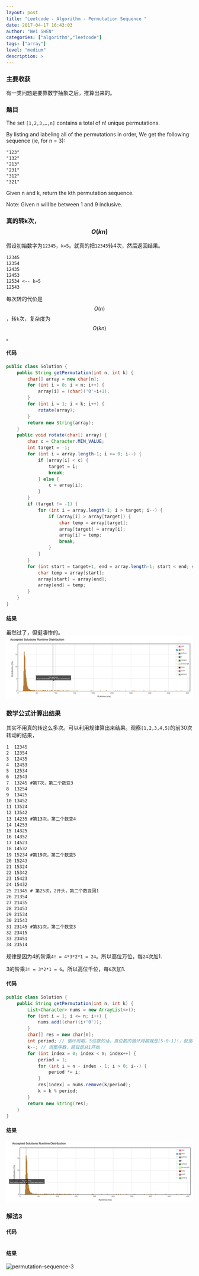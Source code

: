 ```yaml
---
layout: post
title: "Leetcode - Algorithm - Permutation Sequence "
date: 2017-04-17 16:43:03
author: "Wei SHEN"
categories: ["algorithm","leetcode"]
tags: ["array"]
level: "medium"
description: >
---
```


### 主要收获
有一类问题是要靠数学抽象之后，推算出来的。

### 题目
The set `[1,2,3,…,n]` contains a total of n! unique permutations.

By listing and labeling all of the permutations in order,
We get the following sequence (ie, for n = 3):
```
"123"
"132"
"213"
"231"
"312"
"321"
```
Given n and k, return the kth permutation sequence.

Note: Given n will be between 1 and 9 inclusive.

### 真的转k次，$$O(kn)$$
假设初始数字为`12345`，`k=5`。就真的把`12345`转4次，然后返回结果。
```
12345
12354
12435
12453
12534 <-- k=5
12543
```
每次转的代价是$$O(n)$$，转`k`次，复杂度为$$O(kn)$$。

#### 代码
```java
public class Solution {
    public String getPermutation(int n, int k) {
        char[] array = new char[n];
        for (int i = 0; i < n; i++) {
            array[i] = (char)('0'+i+1);
        }
        for (int i = 1; i < k; i++) {
            rotate(array);
        }
        return new String(array);
    }
    public void rotate(char[] array) {
        char c = Character.MIN_VALUE;
        int target = -1;
        for (int i = array.length-1; i >= 0; i--) {
            if (array[i] < c) {
                target = i;
                break;
            } else {
                c = array[i];
            }
        }
        if (target != -1) {
            for (int i = array.length-1; i > target; i--) {
                if (array[i] > array[target]) {
                    char temp = array[target];
                    array[target] = array[i];
                    array[i] = temp;
                    break;
                }
            }
        }
        for (int start = target+1, end = array.length-1; start < end; start++,end--) {
            char temp = array[start];
            array[start] = array[end];
            array[end] = temp;
        }
    }
}
```

#### 结果
虽然过了，但挺凄惨的。
![permutation-sequence-1](/images/leetcode/permutation-sequence-1.png)


### 数学公式计算出结果
其实不用真的转这么多次。可以利用规律算出来结果。观察`[1,2,3,4,5]`的前30次转动的结果，
```
1  12345
2  12354
3  12435
4  12453
5  12534
6  12543
7  13245 #第7次，第二个数变3
8  13254
9  13425
10 13452
11 13524
12 13542
13 14235 #第13次，第二个数变4
14 14253
15 14325
16 14352
17 14523
18 14532
19 15234 #第19次，第二个数变5
20 15243
21 15324
22 15342
23 15423
24 15432
25 21345 # 第25次，2开头，第二个数变回1
26 21354
27 21435
28 21453
29 21534
30 21543
31 23145 #第31次，第二个数变3
32 23415
33 23451
34 23514
```

规律是因为4的阶乘`4! = 4*3*2*1 = 24`。所以高位万位，每`24`次加1.

3的阶乘`3! = 3*2*1 = 6`。所以高位千位，每`6`次加1.



#### 代码
```java
public class Solution {
    public String getPermutation(int n, int k) {
        List<Character> nums = new ArrayList<>();
        for (int i = 1; i <= n; i++) {
            nums.add((char)(i+'0'));
        }
        char[] res = new char[n];
        int period; // 循环周期，5位数的话，首位数的循环周期就是[5-0-1]!，就是4的阶乘，等于24
        k--; // 调整序数，题目是从1开始
        for (int index = 0; index < n; index++) {
            period = 1;
            for (int i = n - index - 1; i > 0; i--) {
                period *= i;
            }
            res[index] = nums.remove(k/period);
            k = k % period;
        }
        return new String(res);
    }
}
```

#### 结果
![permutation-sequence-2](/images/leetcode/permutation-sequence-2.png)


### 解法3

#### 代码
```java

```

#### 结果
![permutation-sequence-3](/images/leetcode/permutation-sequence-3.png)
